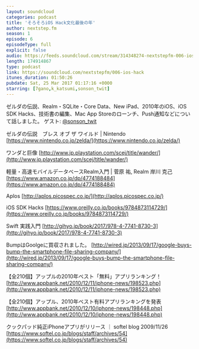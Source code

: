 ```yaml
---
layout: soundcloud
categories: podcast
title: 'そろそろiOS Hack文化最後の年'
author: nextstep.fm
season: 1
episode: 6
episodeType: full
explicit: false
audio: https://feeds.soundcloud.com/stream/314348274-nextstepfm-006-ios-hack.m4a
length: 174914867
type: podcast
link: https://soundcloud.com/nextstepfm/006-ios-hack
itunes_duration: 01:50:26
pubdate: Sat, 25 Mar 2017 01:17:16 +0000
starring: [7gano,k_katsumi,sonson_twit]
---
```


ゼルダの伝説、Realm・SQLite・Core Data、New iPad、2010年のiOS、iOS SDK Hacks、技術書の編集、Mac App Storeのローンチ、Push通知などについて話しました。
ゲスト: [@sonson_twit](https://twitter.com/@sonson_twit)

ゼルダの伝説　ブレス オブ ザ ワイルド | Nintendo
[https://www.nintendo.co.jp/zelda/](https://www.nintendo.co.jp/zelda/)

ワンダと巨像
[http://www.jp.playstation.com/scej/title/wander/](http://www.jp.playstation.com/scej/title/wander/)

軽量・高速モバイルデータベースRealm入門 | 菅原 祐, Realm 岸川 克己
[https://www.amazon.co.jp/dp/4774188484](https://www.amazon.co.jp/dp/4774188484)

Aplos
[http://aplos.picospec.co.jp/](http://aplos.picospec.co.jp/)

iOS SDK Hacks
[https://www.oreilly.co.jp/books/9784873114729/](https://www.oreilly.co.jp/books/9784873114729/)

Swift 実践入門
[http://gihyo.jp/book/2017/978-4-7741-8730-3](http://gihyo.jp/book/2017/978-4-7741-8730-3)

BumpはGoolgeに買収されました。
[http://wired.jp/2013/09/17/google-buys-bump-the-smartphone-file-sharing-company/](http://wired.jp/2013/09/17/google-buys-bump-the-smartphone-file-sharing-company/)

【全210個】アップルの2010年ベスト「無料」アプリランキング！
[http://www.appbank.net/2010/12/11/iphone-news/198523.php](http://www.appbank.net/2010/12/11/iphone-news/198523.php)

【全210個】アップル、2010年ベスト有料アプリランキングを発表
[http://www.appbank.net/2010/12/10/iphone-news/198448.php](http://www.appbank.net/2010/12/10/iphone-news/198448.php)

クックパッド純正iPhoneアプリがリリース ｜ softel blog 2009/11/26
[https://www.softel.co.jp/blogs/staff/archives/54](https://www.softel.co.jp/blogs/staff/archives/54)
